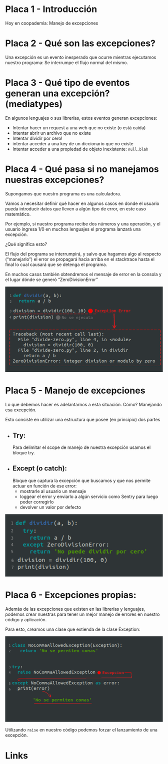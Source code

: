 # Placa 1 - Introducción
Hoy en coopademia: Manejo de excepciones

# Placa 2 - Qué son las excepciones?

Una excepción es un evento inesperado que ocurre mientras ejecutamos nuestro programa: Se interrumpe el flujo normal del mismo.


# Placa 3 - Qué tipo de eventos generan una excepción? (mediatypes)

En algunos lenguajes o sus librerías, estos eventos generan excepciones:

- Intentar hacer un request a una web que no existe (o está caída)
- Intentar abrir un archivo que no existe
- Intentar dividir por cero!
- intentar acceder a una key de un diccionario que no existe
- Intentar acceder a una propiedad de objeto inexistente: `null.blah`


# Placa 4 - Qué pasa si no manejamos nuestras excepciones?

Supongamos que nuestro programa es una calculadora.

Vamos a necesitar definir qué hacer en algunos casos en donde el usuario pueda introducir datos que lleven a algún tipo de error, en este caso matemático.

Por ejemplo, si nuestro programa recibe dos números y una operación, y el usuario ingresa 1/0 en muchos lenguajes el programa lanzará una excepción.

¿Qué significa esto?

El flujo del programa se interrumpirá, y salvo que hagamos algo al respecto (“manejarlo”) el error se propagará hacia arriba en el stacktrace hasta el final lo cual causará  que se detenga el programa.

En muchos casos también obtendremos el mensaje de error en la consola y el lugar dónde se generó “ZeroDivisionError”

<img src="images/excepciones-1.png" width="700">

# Placa 5 - Manejo de excepciones
Lo que debemos hacer es adelantarnos a esta situación. Cómo? Manejando esa excepción.

Esto consiste en utilizar una estructura que posee (en principio) dos partes
- ## Try:
    Para delimitar el scope de manejo de nuestra excepción usamos el bloque try.
- ## Except (o catch):
    Bloque que captura la excepción que buscamos y que nos permite actuar en función de ese error:
    - mostrarle al usuario un mensaje
    - loggear el error y enviarlo a algún servicio como Sentry para luego poder corregirlo
    - devolver un valor por defecto

<img src="images/excepciones-2.png" width="700">



# Placa 6 - Excepciones propias:
Además de las excepciones que existen en las librerías y lenguajes, podemos crear nuestras para
tener un mejor manejo de errores en nuestro código y aplicación.

Para esto, creamos una clase que extienda de la clase Exception:

<img src="images/excepciones-3.png" width="700">


Utilizando `raise` en nuestro código podemos forzar el lanzamiento de una excepción.




# Links

